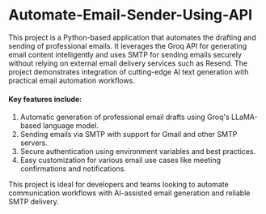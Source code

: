 # Automate-Email-Sender-Using-API

This project is a Python-based application that automates the drafting and sending of professional emails. It leverages the Groq API for generating email content intelligently and uses SMTP for sending emails securely without relying on external email delivery services such as Resend. The project demonstrates integration of cutting-edge AI text generation with practical email automation workflows.

#### Key features include:

  1. Automatic generation of professional email drafts using Groq's LLaMA-based language model.
  2. Sending emails via SMTP with support for Gmail and other SMTP servers.
  3. Secure authentication using environment variables and best practices.
  4. Easy customization for various email use cases like meeting confirmations and notifications.

This project is ideal for developers and teams looking to automate communication workflows with AI-assisted email generation and reliable SMTP delivery.

